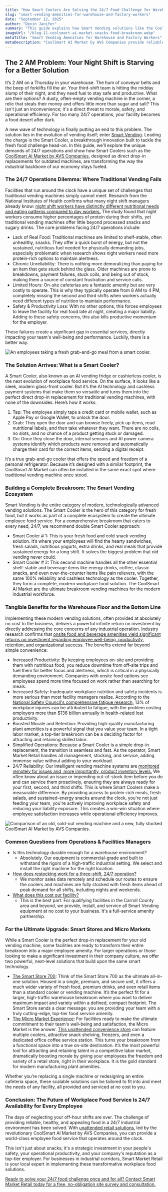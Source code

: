 ```yaml
---
title: "How Smart Coolers Are Solving the 24/7 Food Challenge for Warehouse & Factory Workers"
slug: "smart-vending-amenities-for-warehouse-and-factory-workers"
date: "September 12, 2025"
author: "Devin Janifer"
summary: "This guide explains how Smart Vending solutions like the CoolSmart AI Market by AVS Companies can solve the unique food challenges of 24/7 warehouse and manufacturing operations. Learn how these modern vending amenities provide fresh food reliably around the clock which can boost employee morale and productivity."
imageUrl: "/blog-11-coolsmart-ai-market-snacks-food-breakroom.webp"
metaTitle: "Smart Vending Amenities for Warehouse and Factory Workers"
metaDescription: "CoolSmart AI Market by AVS Companies provide reliable 24/7 food options for employees in warehouses, factories, and other industrial settings. Discover how this unattended retail technology boosts morale and productivity."
---
```


## <span class="text-mint">The 2 AM Problem:</span> <span class="text-coral"> Your Night Shift is Starving for a Better Solution</span>
It’s 2 AM on a Thursday in your warehouse. The hum of conveyor belts and the beep of forklifts fill the air. Your third-shift team is hitting the midday slump of their night, and they need fuel to stay safe and productive. What are their options? A dusty, often-empty vending machine in the corner, a relic that steals their money and offers little more than sugar and salt? This isn't just an inconvenience; it's a direct threat to morale, safety, and operational efficiency. For too many 24/7 operations, your facility becomes a food desert after dark.

A new wave of technology is finally putting an end to this problem. The solution lies in the evolution of vending itself; enter [Smart Vending](https://smartmarketretail.com/blog/boost-your-propertys-value-with-ai-powered-smart-vending). Leading the charge is the Smart Cooler, a breakthrough innovation built to tackle the fresh food challenge head-on. In this guide, we’ll explore the unique demands of 24/7 operations and show how Smart Coolers such as the [CoolSmart AI Market by AVS Companies,](https://smartmarketretail.com/solutions/smart-coolers) designed as direct drop-in replacements for outdated machines, are transforming the way the industrial backbone of our economy stays fueled.

### <span class="text-mint">The 24/7 Operations Dilemma:</span> <span class="text-coral"> Where Traditional Vending Fails</span>
Facilities that run around the clock have a unique set of challenges that traditional vending machines simply cannot meet. Research from the National Institutes of Health confirms what many night shift managers already know: [night shift workers have distinctly different nutritional needs and eating patterns compared to day workers.](https://pmc.ncbi.nlm.nih.gov/articles/PMC6241525/) The study found that night workers consume higher percentages of protein during their shifts, yet traditional vending machines offer little beyond processed snacks and sugary drinks.
The core problems facing 24/7 operations include:

- Lack of Real Food: Traditional machines are limited to shelf-stable, often unhealthy, snacks. They offer a quick burst of energy, but not the sustained, nutritious fuel needed for physically demanding jobs, especially problematic when research shows night workers need more protein-rich options to maintain alertness.
- Chronic Unreliability: There is nothing more demoralizing than paying for an item that gets stuck behind the glass. Older machines are prone to breakdowns, payment failures, stuck coils, and being out of stock, making them a source of constant frustration and service calls.
- Limited Hours: On-site cafeterias are a fantastic amenity but are very costly to operate. This is why they typically operate from 8 AM to 4 PM, completely missing the second and third shifts when workers actually need different types of nutrition to maintain performance.
- Safety & Productivity Loss: With no other options, this forces employees to leave the facility for real food late at night, creating a major liability. Adding to these safety concerns, this also kills productive momentum for the employer.

These failures create a significant gap in essential services, directly impacting your team's well-being and performance. Luckily, there is a better way.

<div class="mb-6 sm:mb-8 rounded-lg overflow-hidden">
  <img src="/Blog-11-fresh-valley-sando.webp" alt="An employees taking a fresh grab-and-go meal from a smart cooler." class="w-full h-auto object-cover"/>
</div>

### <span class="text-mint">The Solution Arrives:</span> <span class="text-coral"> What is a Smart Cooler?</span>
A Smart Cooler, also known as an AI vending fridge or cashierless cooler, is the next evolution of workplace food service. On the surface, it looks like a sleek, modern glass-front cooler. But it’s the AI technology and cashless payment systems that make them so versatile and turns them into the perfect direct drop-in replacement for traditional vending machines, with none of the downsides.
Here’s how it works:

1.	Tap: The employee simply taps a credit card or mobile wallet, such as Apple Pay or Google Wallet, to unlock the door.
2.	Grab: They open the door and can browse freely, pick up items, read nutritional labels, and then take whatever they want. There are no coils, no slots, and no chance of a product getting stuck or damaged.
3.	Go: Once they close the door, internal sensors and AI power camera systems identify which products were removed and automatically charge their card for the correct items, sending a digital receipt.

It’s a true grab-and-go cooler that offers the speed and freedom of a personal refrigerator. Because it’s designed with a similar footprint, the CoolSmart AI Market can often be installed in the same exact spot where traditional vending machine once stood. 

### <span class="text-mint">Building a Complete Breakroom:</span> <span class="text-coral"> The Smart Vending Ecosystem</span>
Smart Vending is the entire category of modern, technologically advanced vending solutions. The Smart Cooler is the hero of this category for fresh food, but it works as part of a complete ecosystem to create the ultimate employee food service. For a comprehensive breakroom that caters to every need, 24/7, we recommend double Smart Cooler approach:
- Smart Cooler # 1: This is your fresh food and cold snack vending solution. It’s where your employees will find the hearty sandwiches, fresh salads, nutritious yogurts, extra drinks, and real meals that provide sustained energy for a long shift. It solves the biggest problem that old vending never could.
- Smart Cooler # 2: This second machine handles all the other essential shelf-stable and beverage items like energy drinks, coffee, classic snacks, and even over-the-counter items like pain relievers, with the same 100% reliability and cashless technology as the cooler.
Together, they form a complete, modern workplace food solution. The CoolSmart AI Market are the ultimate breakroom vending machines for the modern industrial workforce.

### <span class="text-mint">Tangible Benefits for the Warehouse Floor</span> <span class="text-coral"> and the Bottom Line</span>
Implementing these modern vending solutions, often provided at absolutely no cost to the business, delivers a powerful infinite return on investment by directly addressing the core concerns of any industrial operation. Industry research confirms that [onsite food and beverage amenities yield significant returns on investment regarding employee well-being, productivity, retention, and organizational success.](https://www.infusehospitality.com/blog/onsite-food-beverage-plays-a-big-role-in-employee-satisfaction-and-retention)
The benefits extend far beyond simple convenience:
- Increased Productivity: By keeping employees on-site and providing them with nutritious food, you reduce downtime from off-site trips and fuel them for better focus and alertness, which is critical in a physically demanding environment. Companies with onsite food options see employees spend more time focused on work rather than searching for meals.
- Increased Safety: Inadequate workplace nutrition and safety incidents is more serious than most facility managers realize. According to the [National Safety Council's comprehensive fatigue research,](https://www.nsc.org/workplace/safety-topics/fatigue/fatigue-reports) 13% of workplace injuries can be attributed to fatigue, with the problem costing employers more than $136 billion annually in health-related lost productivity.
- Boosted Morale and Retention: Providing high-quality manufacturing plant amenities is a powerful signal that you value your team. In a tight labor market, a top-tier breakroom can be a deciding factor for attracting and retaining skilled labor.
- Simplified Operations: Because a Smart Cooler is a simple drop-in replacement, the transition is seamless and fast. As the operator, Smart Market Retail handles all management, stocking, and service, adding immense value without adding to your workload.
- 24/7 Reliability: Our intelligent vending machine systems are [monitored remotely for issues and, more importantly, product inventory levels.](https://smartmarketretail.com/blog/ai-smart-vending-never-run-out-of-your-favorites) We often know about an issue or impending out-of-stock item before you do and can service them proactively, ensuring they are always ready for your first, second, and third shifts.
This is where Smart Coolers make a measurable difference. By providing access to protein-rich meals, fresh salads, and sustained-energy snacks around the clock, you're not just feeding your team, you're actively improving workplace safety and reducing your liability exposure. This creates a win-win situation where employee satisfaction increases while operational efficiency improves.

<div class="mb-6 sm:mb-8 rounded-lg overflow-hidden">
  <img src="/blog-11-comparison-coolsmart-ai-market-snacks-food.webp" alt="Comparison of an old, sold-out vending machine and a new, fully stocked CoolSmart AI Market by AVS Companies." class="w-full h-auto object-cover"/>
</div>

### <span class="text-mint">Common Questions from</span> <span class="text-coral"> Operations & Facilities Managers</span>
- Is this technology durable enough for a warehouse environment?
    - Absolutely. Our equipment is commercial-grade and built to withstand the rigors of a high-traffic industrial setting. We select and install the right machine for the right location.
- [How does restocking work for a three-shift, 24/7 operation?](https://smartmarketretail.com/faq#stocking-and-maintenance)
    - We monitor sales data remotely and schedule our routes to ensure the coolers and machines are fully stocked with fresh items ahead of peak demand for all shifts, including nights and weekends.
- [What does this cost our facility?](https://smartmarketretail.com/faq#cost-to-business)
    - This is the best part. For qualifying facilities in the Carroll County area and beyond, we provide, install, and service all Smart Vending equipment at no cost to your business. It's a full-service amenity partnership.

### <span class="text-mint">For the Ultimate Upgrade:</span> <span class="text-coral"> Smart Stores and Micro Markets</span>
While a Smart Cooler is the perfect drop-in replacement for your old vending machine, some facilities are ready to transform their entire breakroom into a major employee amenity. For larger operations or those looking to make a significant investment in their company culture, we offer two powerful, next-level solutions that build upon the same smart technology.
- [The Smart Store 700](https://smartmarketretail.com/solutions/smart-stores): Think of the Smart Store 700 as the ultimate all-in-one solution. Housed in a single, premium, and secure unit, it offers a much wider variety of fresh food, premium drinks, and even retail items than a standard cooler or vending machine. It’s the perfect fit for a larger, high-traffic warehouse breakroom where you want to deliver maximum impact and variety within a defined, compact footprint. The Smart Store sends a clear message: you are providing your team with a truly cutting-edge, top-tier food service amenity.
- [The Micro Market Experience](https://smartmarketretail.com/solutions/micro-markets): For facilities ready to make the ultimate commitment to their team's well-being and satisfaction, the Micro Market is the answer. [This unattended convenience store](https://smartmarketretail.com/blog/what-exactly-is-a-micro-market) can feature multiple coolers, attractive snack shelving, freezers, and even a dedicated office coffee service station. This turns your breakroom from a functional space into a true on-site destination. It’s the most powerful tool for attracting and retaining talent in a competitive labor market, dramatically boosting morale by giving your employees the freedom and variety of a retail store, right in their workplace. It is the gold standard for modern manufacturing plant amenities.

Whether you’re replacing a single machine or redesigning an entire cafeteria space, these scalable solutions can be tailored to fit into and meet the needs of any facility, all provided and serviced at no cost to you.

### <span class="text-mint"> Conclusion: The Future of Workplace Food Service</span> <span class="text-coral">Is 24/7 Availability for Every Employee</span>
The days of neglecting your off-hour shifts are over. The challenge of providing reliable, healthy, and appealing food in a 24/7 industrial environment has been solved. With [unattended retail solutions](https://smartmarketretail.com/blog/roi-of-modern-office-amenities), led by the revolutionary CoolSmart AI Market by AVS Companies, you can provide a world-class employee food service that operates around the clock.

This isn't just about snacks; it's a strategic investment in your people's safety, your operational productivity, and your company's reputation as a top-tier employer. For businesses in industrial corridors, Smart Market Retail is your local expert in implementing these transformative workplace food solutions.

[Ready to solve your 24/7 food challenge once and for all? Contact Smart Market Retail today for a free, no-obligation site survey and consultation.](https://smartmarketretail.com/contact)
